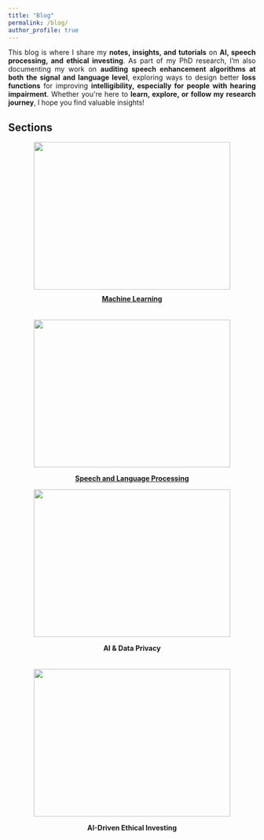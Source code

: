 ```yaml
---
title: "Blog"
permalink: /blog/
author_profile: true
---
```


<p style="text-align: justify;">
This blog is where I share my <strong>notes, insights, and tutorials</strong> on <strong>AI, speech processing, and ethical investing</strong>. 
As part of my PhD research, I’m also documenting my work on <strong>auditing speech enhancement algorithms at both the signal and language level</strong>, 
exploring ways to design better <strong>loss functions</strong> for improving <strong>intelligibility, especially for people with hearing impairment</strong>. 
Whether you're here to <strong>learn, explore, or follow my research journey</strong>, I hope you find valuable insights!
</p>

## Sections

<style>
    .hover-shadow:hover {
        box-shadow: 0 0 15px rgba(0, 0, 0, 0.5); /* Shadow for the container */
    }
</style>

<div style="display: flex; flex-wrap: wrap; gap: 20px;">
    <div style="text-align: center; flex: 1;" class="hover-shadow">
        <a href="#"">
            <img src="{{ site.baseurl }}/files/blog/machine-learning.png" width="400px" height="300px"">
            <p style="margin-top: 10px;"><strong>Machine Learning</strong></p>
        </a>
    </div>
    <div style="text-align: center; flex: 1;" class="hover-shadow">
        <a href="{{ site.baseurl }}/blog/speech-and-language-processing"">
            <img src="{{ site.baseurl }}/files/blog/speech-and-language-processing-.jpg" 
                width="400px" height="300px">
            <p><strong>Speech and Language Processing</strong></p>
        </a>
    </div>
</div>

<div style="display: flex; flex-wrap: wrap; gap: 20px;">

  <div style="text-align: center; flex: 1;">
    <img src="{{ site.baseurl }}/files/blog/ai-and-data-privacy.png" width="400px" height="300px">
    <p><strong>AI & Data Privacy</strong></p>
  </div>

  <div style="text-align: center; flex: 1;">
    <img src="{{ site.baseurl }}/files/blog/ai-driven-ethical-investing.jpg" width="400px" height="300px">
    <p><strong>AI-Driven Ethical Investing</strong></p>
  </div>

</div>
